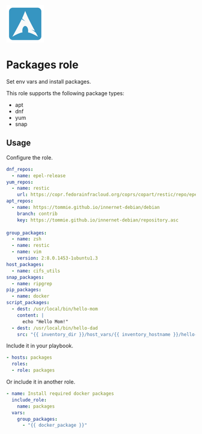 <img src="/logos/packages.png" alt="packages logo" width="100" height="100">

# Packages role

Set env vars and install packages.

This role supports the following package types:

* apt
* dnf
* yum
* snap

## Usage

Configure the role.

```yml
dnf_repos:
  - name: epel-release
yum_repos:
  - name: restic
    url: https://copr.fedorainfracloud.org/coprs/copart/restic/repo/epel-7/copart-restic-epel-7.repo
apt_repos:
  - name: https://tommie.github.io/innernet-debian/debian
    branch: contrib
    key: https://tommie.github.io/innernet-debian/repository.asc

group_packages:
  - name: zsh
  - name: restic
  - name: vim
    version: 2:8.0.1453-1ubuntu1.3
host_packages:
  - name: cifs_utils
snap_packages:
  - name: ripgrep
pip_packages:
  - name: docker
script_packages:
  - dest: /usr/local/bin/hello-mom
    content: |
      echo "Hello Mom!"
  - dest: /usr/local/bin/hello-dad
    src: "{{ inventory_dir }}/host_vars/{{ inventory_hostname }}/hello-dad.sh"
```

Include it in your playbook.

```yml
- hosts: packages
  roles:
  - role: packages
```

Or include it in another role.

```yml
- name: Install required docker packages
  include_role:
    name: packages
  vars:
    group_packages:
      - "{{ docker_package }}"
```
